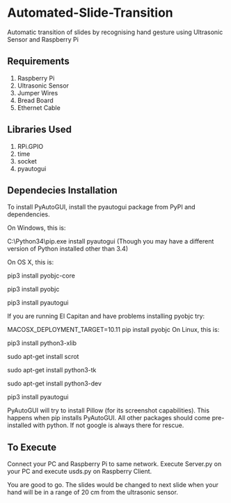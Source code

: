 # Automated-Slide-Transition
Automatic transition of slides by recognising hand gesture using Ultrasonic Sensor and Raspberry Pi

## Requirements
1. Raspberry Pi
2. Ultrasonic Sensor
3. Jumper Wires
4. Bread Board
5. Ethernet Cable

## Libraries Used
1. RPi.GPIO
2. time
3. socket
4. pyautogui

## Dependecies Installation
To install PyAutoGUI, install the pyautogui package from PyPI and dependencies.

On Windows, this is:

C:\Python34\pip.exe install pyautogui
(Though you may have a different version of Python installed other than 3.4)

On OS X, this is:

pip3 install pyobjc-core

pip3 install pyobjc

pip3 install pyautogui

If you are running El Capitan and have problems installing pyobjc try:

MACOSX_DEPLOYMENT_TARGET=10.11 pip install pyobjc
On Linux, this is:

pip3 install python3-xlib

sudo apt-get install scrot

sudo apt-get install python3-tk

sudo apt-get install python3-dev

pip3 install pyautogui

PyAutoGUI will try to install Pillow (for its screenshot capabilities). This happens when pip installs PyAutoGUI.
All other packages should come pre-installed with python. If not google is always there for rescue.

## To Execute
Connect your PC and Raspberry Pi to same network.
Execute Server.py on your PC and execute usds.py on Raspberry Client.

You are good to go.
The slides would be changed to next slide when your hand will be in a range of 20 cm from the ultrasonic sensor.
